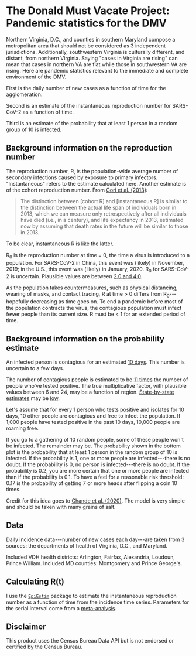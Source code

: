 # The Donald Must Vacate Project: Pandemic statistics for the DMV

Northern Virginia, D.C., and counties in southern Maryland compose a
metropolitan area that should not be considered as 3 independent jurisdictions.
Additionally, southwestern Virginia is culturally different, and distant, from
northern Virginia. Saying "cases in Virginia are rising" can mean that cases in
northern VA are flat while those in southwestern VA are rising. Here are
pandemic statistics relevant to the immediate and complete environment of the
DMV.

First is the daily number of new cases as a function of time for the
agglomeration.

Second is an estimate of the instantaneous reproduction number for SARS-CoV-2
as a function of time.

Third is an estimate of the probability that at least 1 person in a random
group of 10 is infected.

## Background information on the reproduction number

The reproduction number, R, is the population-wide average number of secondary
infections caused by exposure to primary infectors. "Instantaneous" refers to
the estimate calculated here. Another estimate is of the cohort reproduction
number. From [Cori et al. (2013)][1]:

> The distinction between [cohort R] and [instantaneous R] is similar to the
distinction between the actual life span of individuals born in 2013, which we
can measure only retrospectively after all individuals have died (i.e., in a
century), and life expectancy in 2013, estimated now by assuming that death
rates in the future will be similar to those in 2013.

To be clear, instantaneous R is like the latter.

R<sub>0</sub> is the reproduction number at time = 0, the time a virus is
introduced to a population. For SARS-CoV-2 in China, this event was (likely) in
November, 2019; in the U.S., this event was (likely) in January, 2020.
R<sub>0</sub> for SARS-CoV-2 is uncertain. Plausible values are between [2.0
and 4.0][2].

As the population takes countermeasures, such as physical distancing, wearing
of masks, and contact tracing, R at time > 0 differs from
R<sub>0</sub>---hopefully decreasing as time goes on. To end a pandemic before
most of the population contracts the virus, the contagious population must
infect fewer people than its current size. R must be < 1 for an extended period
of time.

## Background information on the probability estimate

An infected person is contagious for an estimated [10 days][3]. This number is
uncertain to a few days.

The number of contagious people is estimated to be [11 times][2] the number of
people who've tested positive. The true multiplicative factor, with plausible
values between 6 and 24, may be a function of region. [State-by-state
estimates][5] may be [low][6].

Let's assume that for every 1 person who tests positive and isolates for 10
days, 10 other people are contagious and free to infect the population. If
1,000 people have tested positive in the past 10 days, 10,000 people are
roaming free.

If you go to a gathering of 10 random people, some of these people won't be
infected. The remainder may be. The probability shown in the bottom plot is the
probability that at least 1 person in the random group of 10 is infected. If
the probability is 1, one or more people are infected---there is no doubt. If
the probability is 0, no person is infected---there is no doubt. If the
probability is 0.2, you are more certain that one or more people are infected
than if the probability is 0.1. To have a feel for a reasonable risk threshold:
0.17 is the probability of getting 7 or more heads after flipping a coin 10
times.

Credit for this idea goes to [Chande et al. (2020)][3]. The model is very
simple and should be taken with many grains of salt.

## Data

Daily incidence data---number of new cases each day---are taken from 3 sources:
the departments of health of Virginia, D.C., and Maryland.

Included VDH health districts: Arlington, Fairfax, Alexandria, Loudoun, Prince
William. Included MD counties: Montgomery and Prince George's.

## Calculating R(t)

I use the [`EpiEstim`][4] package to estimate the instantaneous reproduction
number as a function of time from the incidence time series. Parameters for the
serial interval come from a [meta-analysis][7].

## Disclaimer

This product uses the Census Bureau Data API but is not endorsed or certified
by the Census Bureau.

[1]: <https://academic.oup.com/aje/article/178/9/1505/89262>

[2]: <https://www.cdc.gov/coronavirus/2019-ncov/hcp/planning-scenarios.html>

[3]: https://www.nature.com/articles/s41562-020-01000-9/

[4]: <https://cran.r-project.org/web/packages/EpiEstim/index.html>

[5]: <https://covid.cdc.gov/covid-data-tracker/#national-lab>

[6]: <https://www.medrxiv.org/content/10.1101/2020.11.13.20231266v1>

[7]: <https://www.medrxiv.org/content/10.1101/2020.11.17.20231548v2>
